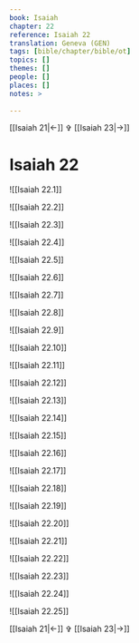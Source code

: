 ```yaml
---
book: Isaiah
chapter: 22
reference: Isaiah 22
translation: Geneva (GEN)
tags: [bible/chapter/bible/ot]
topics: []
themes: []
people: []
places: []
notes: >
  
---
```


[[Isaiah 21|<-]] ✞ [[Isaiah 23|->]]

# Isaiah 22

![[Isaiah 22.1]]

![[Isaiah 22.2]]

![[Isaiah 22.3]]

![[Isaiah 22.4]]

![[Isaiah 22.5]]

![[Isaiah 22.6]]

![[Isaiah 22.7]]

![[Isaiah 22.8]]

![[Isaiah 22.9]]

![[Isaiah 22.10]]

![[Isaiah 22.11]]

![[Isaiah 22.12]]

![[Isaiah 22.13]]

![[Isaiah 22.14]]

![[Isaiah 22.15]]

![[Isaiah 22.16]]

![[Isaiah 22.17]]

![[Isaiah 22.18]]

![[Isaiah 22.19]]

![[Isaiah 22.20]]

![[Isaiah 22.21]]

![[Isaiah 22.22]]

![[Isaiah 22.23]]

![[Isaiah 22.24]]

![[Isaiah 22.25]]

[[Isaiah 21|<-]] ✞ [[Isaiah 23|->]]
